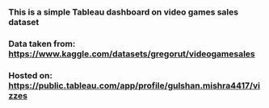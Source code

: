 ### This is a simple Tableau dashboard on video games sales dataset  
### Data taken from: https://www.kaggle.com/datasets/gregorut/videogamesales  
### Hosted on: https://public.tableau.com/app/profile/gulshan.mishra4417/vizzes